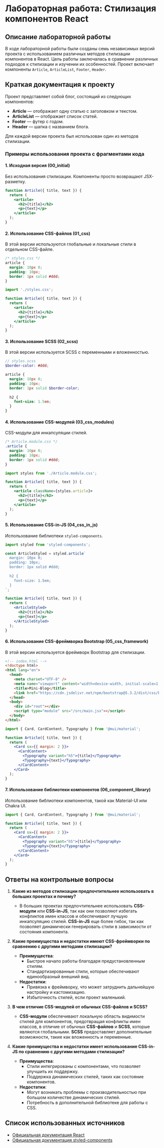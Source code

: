# Лабораторная работа: Стилизация компонентов React

## Описание лабораторной работы

В ходе лабораторной работы были созданы семь независимых версий проекта с использованием различных методов стилизации компонентов в React. Цель работы заключалась в сравнении различных подходов к стилизации и изучении их особенностей. Проект включает компоненты `Article`, `ArticleList`, `Footer`, `Header`.

## Краткая документация к проекту

Проект представляет собой блог, состоящий из следующих компонентов:
- **Article** — отображает одну статью с заголовком и текстом.
- **ArticleList** — отображает список статей.
- **Footer** — футер с годом.
- **Header** — шапка с названием блога.

Для каждой версии проекта был использован один из методов стилизации.

### Примеры использования проекта с фрагментами кода

#### 1. Исходная версия (00_initial)

Без использования стилизации. Компоненты просто возвращают JSX-разметку.

```jsx
function Article({ title, text }) {
  return (
    <article>
      <h2>{title}</h2>
      <p>{text}</p>
    </article>
  );
}
```

#### 2. Использование CSS-файлов (01_css)

В этой версии используются глобальные и локальные стили в отдельном CSS-файле.

```css
/* styles.css */
article {
  margin: 10px 0;
  padding: 10px;
  border: 1px solid #ddd;
}
```

```jsx
import './styles.css';

function Article({ title, text }) {
  return (
    <article>
      <h2>{title}</h2>
      <p>{text}</p>
    </article>
  );
}
```

#### 3. Использование SCSS (02_scss)

В этой версии используется SCSS с переменными и вложенностью.

```scss
// styles.scss
$border-color: #ddd;

article {
  margin: 10px 0;
  padding: 10px;
  border: 1px solid $border-color;
  
  h2 {
    font-size: 1.5em;
  }
}
```

#### 4. Использование CSS-модулей (03_css_modules)

CSS-модули для инкапсуляции стилей.

```css
/* Article.module.css */
.article {
  margin: 10px 0;
  padding: 10px;
  border: 1px solid #ddd;
}
```

```jsx
import styles from './Article.module.css';

function Article({ title, text }) {
  return (
    <article className={styles.article}>
      <h2>{title}</h2>
      <p>{text}</p>
    </article>
  );
}
```

#### 5. Использование CSS-in-JS (04_css_in_js)

Использование библиотеки `styled-components`.

```jsx
import styled from 'styled-components';

const ArticleStyled = styled.article`
  margin: 10px 0;
  padding: 10px;
  border: 1px solid #ddd;
  
  h2 {
    font-size: 1.5em;
  }
`;

function Article({ title, text }) {
  return (
    <ArticleStyled>
      <h2>{title}</h2>
      <p>{text}</p>
    </ArticleStyled>
  );
}
```

#### 6. Использование CSS-фреймворка Bootstrap (05_css_framework)

В этой версии используется фреймворк Bootstrap для стилизации.

```html
<!-- index.html -->
<!doctype html>
<html lang="en">
  <head>
    <meta charset="UTF-8" />
    <meta name="viewport" content="width=device-width, initial-scale=1.0" />
    <title>Mini-Blog</title>
    <link href="https://cdn.jsdelivr.net/npm/bootstrap@5.3.2/dist/css/bootstrap.min.css" rel="stylesheet">
  </head>
  <body>
    <div id="root"></div>
    <script type="module" src="/src/main.jsx"></script>
  </body>
</html>
```

```jsx
import { Card, CardContent, Typography } from '@mui/material';

function Article({ title, text }) {
  return (
    <Card sx={{ margin: 2 }}>
      <CardContent>
        <Typography variant="h5">{title}</Typography>
        <Typography>{text}</Typography>
      </CardContent>
    </Card>
  );
}
```

#### 7. Использование библиотеки компонентов (06_component_library)

Использование библиотеки компонентов, такой как Material-UI или Chakra UI.

```jsx
import { Card, CardContent, Typography } from '@mui/material';

function Article({ title, text }) {
  return (
    <Card sx={{ margin: 2 }}>
      <CardContent>
        <Typography variant="h5">{title}</Typography>
        <Typography>{text}</Typography>
      </CardContent>
    </Card>
  );
}
```

## Ответы на контрольные вопросы

1. **Какие из методов стилизации предпочтительнее использовать в больших проектах и почему?**
   - В больших проектах предпочтительнее использовать **CSS-модули** или **CSS-in-JS**, так как они позволяют избегать конфликтов имен классов и обеспечивают лучшую инкапсуляцию стилей. **CSS-in-JS** еще более гибок, так как позволяет динамически генерировать стили в зависимости от состояния компонента.

2. **Какие преимущества и недостатки имеют CSS-фреймворки по сравнению с другими методами стилизации?**
   - **Преимущества**:
     - Быстрое начало работы благодаря предустановленным стилям.
     - Стандартизированные стили, которые обеспечивают единообразный внешний вид.
   - **Недостатки**:
     - Привязка к фреймворку, что может затруднить дальнейшую настройку и кастомизацию.
     - Избыточность стилей, если проект маленький.

3. **В чем отличие CSS-модулей от обычных CSS-файлов и SCSS?**
   - **CSS-модули** обеспечивают локальную область видимости стилей для компонентов, предотвращая конфликты имен классов, в отличие от обычных **CSS-файлов** и **SCSS**, которые являются глобальными. **SCSS** предоставляет дополнительные возможности, такие как вложенность и переменные.

4. **Какие преимущества и недостатки имеет использование CSS-in-JS по сравнению с другими методами стилизации?**
   - **Преимущества**:
     - Стили интегрированы с компонентами, что позволяет улучшить их поддержку.
     - Поддержка динамических стилей, таких как состояние компонентов.
   - **Недостатки**:
     - Могут возникать проблемы с производительностью при большом количестве динамических стилей.
     - Потребность в дополнительной библиотеке для работы с CSS.

## Список использованных источников

- [Официальная документация React](https://reactjs.org/)
- [Официальная документация styled-components](https://styled-components.com/)

